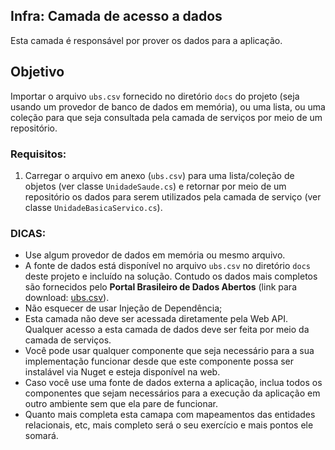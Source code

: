 ﻿## Infra: Camada de acesso a dados

Esta camada é responsável por prover os dados para a aplicação.

## Objetivo

Importar o arquivo `ubs.csv` fornecido no diretório `docs` do projeto (seja usando um provedor de banco de dados em memória), ou uma lista, ou uma coleção para que seja consultada pela camada de serviços por meio de um repositório.

### Requisitos:

1. Carregar o arquivo em anexo (`ubs.csv`) para uma lista/coleção de objetos (ver classe `UnidadeSaude.cs`) e retornar por meio de um repositório os dados para serem utilizados pela camada de serviço (ver classe `UnidadeBasicaServico.cs`).

### DICAS:

- Use algum provedor de dados em memória ou mesmo arquivo. 
- A fonte de dados está disponível no arquivo `ubs.csv` no diretório `docs` deste projeto e incluído na solução. Contudo os dados mais completos são fornecidos pelo **Portal Brasileiro de Dados Abertos** (link para download: [ubs.csv](http://dados.gov.br/dataset/unidades-basicas-de-saude-ubs)).
- Não esquecer de usar Injeção de Dependência;
- Esta camada não deve ser acessada diretamente pela Web API. Qualquer acesso a esta camada de dados deve ser feita por meio da camada de serviços.
- Você pode usar qualquer componente que seja necessário para a sua implementação funcionar desde que este componente possa ser instalável via Nuget e esteja disponível na web.
- Caso você use uma fonte de dados externa a aplicação, inclua todos os componentes que sejam necessários para a execução da aplicação em outro ambiente sem que ela pare de funcionar.
- Quanto mais completa esta camapa com mapeamentos das entidades relacionais, etc, mais completo será o seu exercício e mais pontos ele somará.
